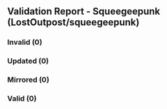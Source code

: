 ## Validation Report - Squeegeepunk (LostOutpost/squeegeepunk)


### Invalid (0)
### Updated (0)
### Mirrored (0)
### Valid (0)
